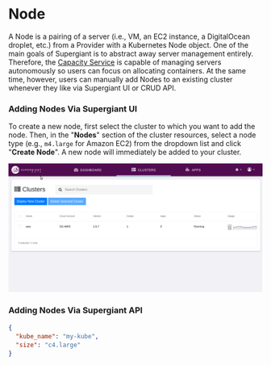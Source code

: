 # Node

A Node is a pairing of a server (i.e., VM, an EC2 instance, a DigitalOcean droplet, etc.) from a Provider with a Kubernetes Node object. One of the main goals of Supergiant is to abstract away server management entirely. Therefore, the [Capacity Service](capacity_service.md) is capable of managing servers autonomously so users can focus on allocating containers. At the same time, however, users can manually add Nodes to an existing cluster whenever they like via Supergiant UI or CRUD API.

### Adding Nodes Via Supergiant UI

To create a new node, first select the cluster to which you want to add the node. Then, in the "**Nodes**" section of the cluster resources, select a node type (e.g.,  `m4.large` for Amazon EC2) from the dropdown list and click "**Create Node**". A new node will immediately be added to your cluster. 

![](../img/create-new-node.gif)

### Adding Nodes Via Supergiant API

```json
{
  "kube_name": "my-kube",
  "size": "c4.large"
}
```


